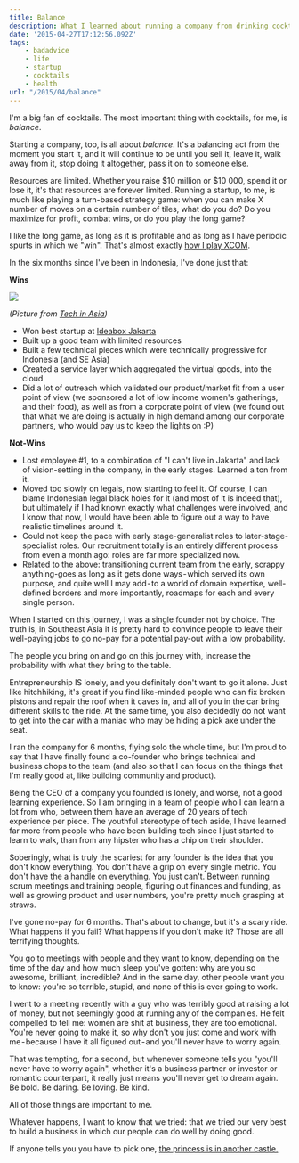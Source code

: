 ```yaml
---
title: Balance
description: What I learned about running a company from drinking cocktails.
date: '2015-04-27T17:12:56.092Z'
tags:
    - badadvice
    - life
    - startup
    - cocktails
    - health
url: "/2015/04/balance"
---
```


I'm a big fan of cocktails. The most important thing with cocktails, for me, is _balance_.

Starting a company, too, is all about _balance_. It's a balancing act from the moment you start it, and it will continue to be until you sell it, leave it, walk away from it, stop doing it altogether, pass it on to someone else.

Resources are limited. Whether you raise $10 million or $10 000, spend it or lose it, it's that resources are forever limited. Running a startup, to me, is much like playing a turn-based strategy game: when you can make X number of moves on a certain number of tiles, what do you do? Do you maximize for profit, combat wins, or do you play the long game?

I like the long game, as long as it is profitable and as long as I have periodic spurts in which we "win". That's almost exactly [how I play XCOM](https://medium.com/@skinnylatte/chess-with-aliens-e59430ac9b44).

In the six months since I've been in Indonesia, I've done just that:

**Wins**

![](https://cdn-images-1.medium.com/max/800/1*eaZ5XPwBU9Br_wEq65KN1w.jpeg)

_(Picture from_ [_Tech in Asia_](http://id.techinasia.com/wobe-aplikasi-finansial-sumber-penghasilan-tambahan/)_)_

*   Won best startup at [Ideabox Jakarta](http://ideabox.co.id)
*   Built up a good team with limited resources
*   Built a few technical pieces which were technically progressive for Indonesia (and SE Asia)
*   Created a service layer which aggregated the virtual goods, into the cloud
*   Did a lot of outreach which validated our product/market fit from a user point of view (we sponsored a lot of low income women's gatherings, and their food), as well as from a corporate point of view (we found out that what we are doing is actually in high demand among our corporate partners, who would pay us to keep the lights on :P)

**Not-Wins**

*   Lost employee #1, to a combination of "I can't live in Jakarta" and lack of vision-setting in the company, in the early stages. Learned a ton from it.
*   Moved too slowly on legals, now starting to feel it. Of course, I can blame Indonesian legal black holes for it (and most of it is indeed that), but ultimately if I had known exactly what challenges were involved, and I know that now, I would have been able to figure out a way to have realistic timelines around it.
*   Could not keep the pace with early stage-generalist roles to later-stage-specialist roles. Our recruitment totally is an entirely different process from even a month ago: roles are far more specialized now.
*   Related to the above: transitioning current team from the early, scrappy anything-goes as long as it gets done ways - which served its own purpose, and quite well I may add - to a world of domain expertise, well-defined borders and more importantly, roadmaps for each and every single person.

When I started on this journey, I was a single founder not by choice. The truth is, in Southeast Asia it is pretty hard to convince people to leave their well-paying jobs to go no-pay for a potential pay-out with a low probability.

The people you bring on and go on this journey with, increase the probability with what they bring to the table.

Entrepreneurship IS lonely, and you definitely don't want to go it alone. Just like hitchhiking, it's great if you find like-minded people who can fix broken pistons and repair the roof when it caves in, and all of you in the car bring different skills to the ride. At the same time, you also decidedly do not want to get into the car with a maniac who may be hiding a pick axe under the seat.

I ran the company for 6 months, flying solo the whole time, but I'm proud to say that I have finally found a co-founder who brings technical and business chops to the team (and also so that I can focus on the things that I'm really good at, like building community and product).

Being the CEO of a company you founded is lonely, and worse, not a good learning experience. So I am bringing in a team of people who I can learn a lot from who, between them have an average of 20 years of tech experience per piece. The youthful stereotype of tech aside, I have learned far more from people who have been building tech since I just started to learn to walk, than from any hipster who has a chip on their shoulder.

Soberingly, what is truly the scariest for any founder is the idea that you don't know everything. You don't have a grip on every single metric. You don't have the a handle on everything. You just can't. Between running scrum meetings and training people, figuring out finances and funding, as well as growing product and user numbers, you're pretty much grasping at straws.

I've gone no-pay for 6 months. That's about to change, but it's a scary ride. What happens if you fail? What happens if you don't make it? Those are all terrifying thoughts.

You go to meetings with people and they want to know, depending on the time of the day and how much sleep you've gotten: why are you so awesome, brilliant, incredible? And in the same day, other people want you to know: you're so terrible, stupid, and none of this is ever going to work.

I went to a meeting recently with a guy who was terribly good at raising a lot of money, but not seemingly good at running any of the companies. He felt compelled to tell me: women are shit at business, they are too emotional. You're never going to make it, so why don't you just come and work with me - because I have it all figured out - and you'll never have to worry again.

That was tempting, for a second, but whenever someone tells you "you'll never have to worry again", whether it's a business partner or investor or romantic counterpart, it really just means you'll never get to dream again. Be bold. Be daring. Be loving. Be kind.

All of those things are important to me.

Whatever happens, I want to know that we tried: that we tried our very best to build a business in which our people can do well by doing good.

If anyone tells you you have to pick one, [the princess is in another castle.](https://www.youtube.com/watch?v=JnbYyTlz1Tw)